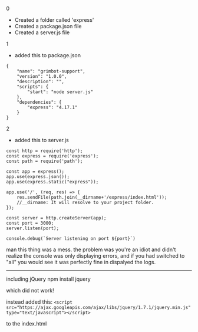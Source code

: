 
0
- Created a folder called 'express'
- Created a package.json file
- Created a server.js file

1
- added this to package.json
```
{
    "name": "grimbot-support",
    "version": "1.0.0",
    "description": "",
    "scripts": {
        "start": "node server.js"
    },
    "dependencies": {
        "express": "4.17.1"
    }
}
```

2
- added this to server.js 
```
const http = require('http');
const express = require('express');
const path = require('path');

const app = express();
app.use(express.json());
app.use(express.static("express"));

app.use('/', (req, res) => {
    res.sendFile(path.join(__dirname+'/express/index.html'));
    //__dirname: It will resolve to your project folder.
});

const server = http.createServer(app);
const port = 3000;
server.listen(port);

console.debug(`Server listening on port ${port}`)
```

man this thing was a mess.
the problem was you're an idiot and didn't realize the console was only displaying errors, and if you had switched to "all" you would see it was perfectly fine in dispalyed the logs.


---

including jQuery
npm install jquery

which did not work!

instead added this:
`<script src="https://ajax.googleapis.com/ajax/libs/jquery/1.7.1/jquery.min.js" type="text/javascript"></script>`

to the index.html
